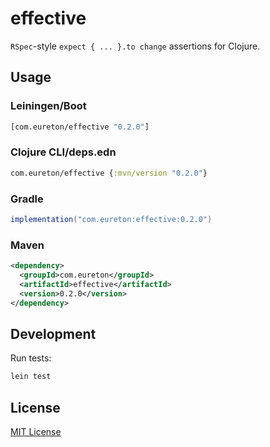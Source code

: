 # effective

`RSpec`-style `expect { ... }.to change` assertions for Clojure.

## Usage

### Leiningen/Boot

``` clj
[com.eureton/effective "0.2.0"]
```

### Clojure CLI/deps.edn

``` clj
com.eureton/effective {:mvn/version "0.2.0"}
```

### Gradle

``` java
implementation("com.eureton:effective:0.2.0")
```

### Maven

``` xml
<dependency>
  <groupId>com.eureton</groupId>
  <artifactId>effective</artifactId>
  <version>0.2.0</version>
</dependency>
```

## Development

Run tests:

``` bash
lein test
```

## License

[MIT License](https://github.com/eureton/effective/blob/master/LICENSE)
